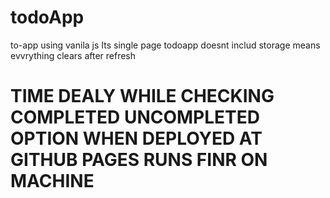 # todoApp
to-app using vanila js
Its single page todoapp 
doesnt includ storage means evvrything clears after refresh 
# TIME DEALY WHILE CHECKING COMPLETED UNCOMPLETED OPTION WHEN DEPLOYED AT GITHUB PAGES RUNS FINR ON MACHINE 
